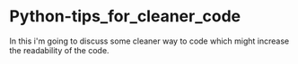 # Python-tips_for_cleaner_code
In this i'm going to discuss some cleaner way to code which might increase the readability of the code.
